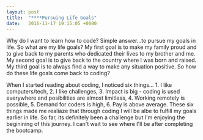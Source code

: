 ```yaml
---
layout: post
title:  "****Pursuing Life Goals"
date:   2016-11-17 19:15:05 +0000
---
```


Why do I want to learn how to code? Simple answer...to pursue my goals in life. So what are my life goals? My first goal is to make my family proud and to give back to my parents who dedicated their lives to my brother and me. My second goal is to give back to the country where I was born and raised. My third goal is to always find a way to make any situation positive. So how do these life goals come back to coding?

When I started reading about coding, I noticed six things... 1. I like computers/tech, 2. I like challenges, 3. Impact is big - coding is used everywhere and posibilities are almost limitless, 4. Working remotely is possible, 5. Demand for coders is high, 6. Pay is above average. These six things made me realiaze that through coding I will be albe to fulfill my goals earlier in life. So far, its definitely been a challenge but I'm enjoying the beginining of this journey. I can't wait to see where I'll be after completing the bootcamp.

